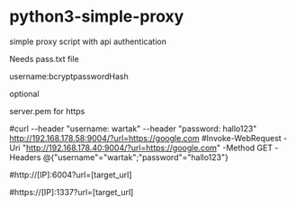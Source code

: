 # python3-simple-proxy
simple proxy script with api authentication

Needs pass.txt file

username:bcryptpasswordHash

optional

server.pem for https

#curl --header "username: wartak" --header "password: hallo123" http://192.168.178.58:9004/?url=https://google.com
#Invoke-WebRequest -Uri "http://192.168.178.40:9004/?url=https://google.com" -Method GET -Headers @{"username"="wartak";"password"="hallo123"}

#http://[IP]:6004?url=[target_url]

#https://[IP]:1337?url=[target_url]
